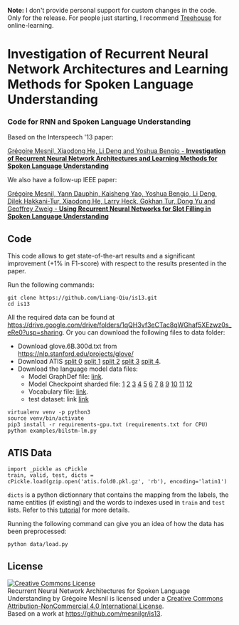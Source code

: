**Note:** I don't provide personal support for custom changes in the code. Only
for the release.  For people just starting, I recommend
[Treehouse](http://referrals.trhou.se/grgoiremesnil) for online-learning.

Investigation of Recurrent Neural Network Architectures and Learning Methods for Spoken Language Understanding
==============================================================================================================

### Code for RNN and Spoken Language Understanding

Based on the Interspeech '13 paper:

[Grégoire Mesnil, Xiaodong He, Li Deng and Yoshua Bengio - **Investigation of Recurrent Neural Network Architectures and Learning Methods for Spoken Language Understanding**](http://www.iro.umontreal.ca/~lisa/pointeurs/RNNSpokenLanguage2013.pdf)

We also have a follow-up IEEE paper:

[Grégoire Mesnil, Yann Dauphin, Kaisheng Yao, Yoshua Bengio, Li Deng, Dilek Hakkani-Tur, Xiaodong He, Larry Heck, Gokhan Tur, Dong Yu and Geoffrey Zweig - **Using Recurrent Neural Networks for Slot Filling in Spoken Language Understanding**](http://www.iro.umontreal.ca/~lisa/pointeurs/taslp_RNNSLU_final_doubleColumn.pdf)

## Code

This code allows to get state-of-the-art results and a significant improvement
(+1% in F1-score) with respect to the results presented in the paper.

Run the following commands:

```
git clone https://github.com/Liang-Qiu/is13.git
cd is13
```

All the required data can be found at https://drive.google.com/drive/folders/1qQH3vf3eCTac8qWGhaf5XEzwz0s_eRe0?usp=sharing.
Or you can download the following files to data folder:
* Download glove.6B.300d.txt from https://nlp.stanford.edu/projects/glove/
* Download ATIS [split 0](http://lisaweb.iro.umontreal.ca/transfert/lisa/users/mesnilgr/atis/atis.fold0.pkl.gz) [split 1](http://lisaweb.iro.umontreal.ca/transfert/lisa/users/mesnilgr/atis/atis.fold1.pkl.gz) [split 2](http://lisaweb.iro.umontreal.ca/transfert/lisa/users/mesnilgr/atis/atis.fold2.pkl.gz) [split 3](http://lisaweb.iro.umontreal.ca/transfert/lisa/users/mesnilgr/atis/atis.fold3.pkl.gz) [split 4](http://lisaweb.iro.umontreal.ca/transfert/lisa/users/mesnilgr/atis/atis.fold4.pkl.gz).
* Download the language model data files:
  * Model GraphDef file:
  [link](http://download.tensorflow.org/models/LM_LSTM_CNN/graph-2016-09-10.pbtxt).
  * Model Checkpoint sharded file:
  [1](http://download.tensorflow.org/models/LM_LSTM_CNN/all_shards-2016-09-10/ckpt-base)
  [2](http://download.tensorflow.org/models/LM_LSTM_CNN/all_shards-2016-09-10/ckpt-char-embedding)
  [3](http://download.tensorflow.org/models/LM_LSTM_CNN/all_shards-2016-09-10/ckpt-lstm)
  [4](http://download.tensorflow.org/models/LM_LSTM_CNN/all_shards-2016-09-10/ckpt-softmax0)
  [5](http://download.tensorflow.org/models/LM_LSTM_CNN/all_shards-2016-09-10/ckpt-softmax1)
  [6](http://download.tensorflow.org/models/LM_LSTM_CNN/all_shards-2016-09-10/ckpt-softmax2)
  [7](http://download.tensorflow.org/models/LM_LSTM_CNN/all_shards-2016-09-10/ckpt-softmax3)
  [8](http://download.tensorflow.org/models/LM_LSTM_CNN/all_shards-2016-09-10/ckpt-softmax4)
  [9](http://download.tensorflow.org/models/LM_LSTM_CNN/all_shards-2016-09-10/ckpt-softmax5)
  [10](http://download.tensorflow.org/models/LM_LSTM_CNN/all_shards-2016-09-10/ckpt-softmax6)
  [11](http://download.tensorflow.org/models/LM_LSTM_CNN/all_shards-2016-09-10/ckpt-softmax7)
  [12](http://download.tensorflow.org/models/LM_LSTM_CNN/all_shards-2016-09-10/ckpt-softmax8)
  * Vocabulary file:
  [link](http://download.tensorflow.org/models/LM_LSTM_CNN/vocab-2016-09-10.txt).
  * test dataset: link
  [link](http://download.tensorflow.org/models/LM_LSTM_CNN/test/news.en.heldout-00000-of-00050)

```
virtualenv venv -p python3
source venv/bin/activate
pip3 install -r requirements-gpu.txt (requirements.txt for CPU)
python examples/bilstm-lm.py
```

## ATIS Data
```
import _pickle as cPickle
train, valid, test, dicts = cPickle.load(gzip.open('atis.fold0.pkl.gz', 'rb'), encoding='latin1')
```

`dicts` is a python dictionnary that contains the mapping from the labels, the
name entities (if existing) and the words to indexes used in `train` and `test`
lists. Refer to this [tutorial](http://deeplearning.net/tutorial/rnnslu.html) for more details. 

Running the following command can give you an idea of how the data has been preprocessed:

```
python data/load.py
```

## License

<a rel="license" href="http://creativecommons.org/licenses/by-nc/4.0/"><img alt="Creative Commons License" style="border-width:0" src="https://i.creativecommons.org/l/by-nc/4.0/88x31.png" /></a><br /><span xmlns:dct="http://purl.org/dc/terms/" property="dct:title">Recurrent Neural Network Architectures for Spoken Language Understanding</span> by <span xmlns:cc="http://creativecommons.org/ns#" property="cc:attributionName">Grégoire Mesnil</span> is licensed under a <a rel="license" href="http://creativecommons.org/licenses/by-nc/4.0/">Creative Commons Attribution-NonCommercial 4.0 International License</a>.<br />Based on a work at <a xmlns:dct="http://purl.org/dc/terms/" href="https://github.com/mesnilgr/is13" rel="dct:source">https://github.com/mesnilgr/is13</a>.
